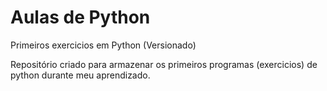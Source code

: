 # Aulas de Python
 Primeiros exercicios em Python (Versionado)

 Repositório criado para armazenar os primeiros programas (exercicios) de python durante meu aprendizado.
